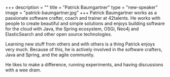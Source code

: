 +++
description = ""
title = "Patrick Baumgartner"
type = "new-speaker"
image = "patrick-baumgartner.jpg"
+++
Patrick Baumgartner works as a passionate software crafter, coach and trainer at 42talents.
He works with people to create beautiful and simple solutions and enjoys building software
for the cloud with Java, the Spring ecosystem, OSGi, Neo4j and ElasticSearch and other
open source technologies.

Learning new stuff from others and with others is a thing Patrick enjoys very much. Because
of this, he is actively involved in the software crafters, Java and Spring, and the agile
community.

He likes to make a difference, running experiments, and having discussions with a wee
dram.